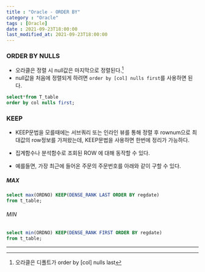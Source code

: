 ```yaml
---
title : "Oracle - ORDER BY"
category : "Oracle"
tags : [Oracle]
date : 2021-09-23T18:00:00
last_modified_at: 2021-09-23T18:00:00
---
```


### ORDER BY NULLS

- 오라클은 정렬 시 null값은 마지막으로 정렬된다.[^1]
- null값을 처음에 정렬되게 하려면 `order by [col] nulls first`를 사용하면 된다.

```sql
select*from T_table
order by col nulls first;
```



### KEEP

- KEEP문법을 모를때에는 서브쿼리 또는 인라인 뷰를 통해 정렬 후 rownum으로 최대값의 row정보를 가져왔는데, KEEP문법을 사용하면 한번에 정리가 가능하다.

- 집계함수나 분석함수로 조회된 ROW 에 대해 동작할 수 있다.
- 예를들면, 가장 최근에 들어온 주문의 주문번호를 아래와 같이 구할 수 있다.


##### MAX
```sql
select max(ORDNO) KEEP(DENSE_RANK LAST ORDER BY regdate) 
from t_table;
```

###### MIN
```sql
select min(ORDNO) KEEP(DENSE_RANK FIRST ORDER BY regdate) 
from t_table;
```



----

[^1]: 오라클은 디폴트가 order by [col] nulls last